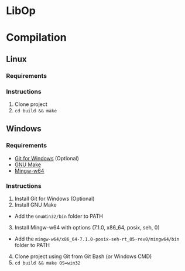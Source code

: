 # LibOp

# Compilation

## Linux
### Requirements

### Instructions
1. Clone project
2.  `cd build && make`

## Windows
### Requirements

* [Git for Windows](https://git-scm.com/download/win) (Optional)
* [GNU Make](http://gnuwin32.sourceforge.net/packages/make.htm)
* [Mingw-w64](https://sourceforge.net/projects/mingw-w64/)

### Instructions

1. Install Git for Windows (Optional)
2. Install GNU Make
  + Add the `GnuWin32/bin` folder to PATH
3. Install Mingw-w64 with options (7.1.0, x86_64, posix, seh, 0)
  + Add the `mingw-w64/x86_64-7.1.0-posix-seh-rt_05-rev0/mingw64/bin` folder to PATH
4. Clone project using Git from Git Bash (or Windows CMD)
5. `cd build && make OS=win32`
